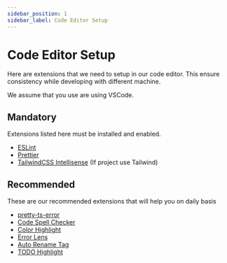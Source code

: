 ```yaml
---
sidebar_position: 1
sidebar_label: Code Editor Setup
---
```


# Code Editor Setup
Here are extensions that we need to setup in our code editor. This ensure consistency while developing with different machine.

We assume that you use are using VSCode.

## Mandatory

Extensions listed here must be installed and enabled.

- [ESLint](https://marketplace.visualstudio.com/items?itemName=dbaeumer.vscode-eslint)
- [Prettier](https://marketplace.visualstudio.com/items?itemName=esbenp.prettier-vscode)
- [TailwindCSS Intellisense](https://marketplace.visualstudio.com/items?itemName=bradlc.vscode-tailwindcss) (If project use Tailwind)

## Recommended

These are our recommended extensions that will help you on daily basis

- [pretty-ts-error](https://marketplace.visualstudio.com/items?itemName=yoavbls.pretty-ts-errors)
- [Code Spell Checker](https://marketplace.visualstudio.com/items?itemName=streetsidesoftware.code-spell-checker)
- [Color Highlight](https://marketplace.visualstudio.com/items?itemName=naumovs.color-highlight)
- [Error Lens](https://marketplace.visualstudio.com/items?itemName=usernamehw.errorlens)
- [Auto Rename Tag](https://marketplace.visualstudio.com/items?itemName=formulahendry.auto-rename-tag)
- [TODO Highlight](https://marketplace.visualstudio.com/items?itemName=wayou.vscode-todo-highlight)
